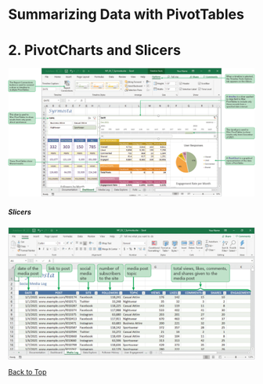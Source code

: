 # Summarizing Data with PivotTables
[](#top)
# 2. PivotCharts and Slicers

![Session 7-3 Visual Overview](../images/modules/M07/Session%207-3.png)  

##### Slicers
![Figure 7-1 Slicers](../images/modules/M07/Figure%207-1.png)

[Back to Top](#top)
